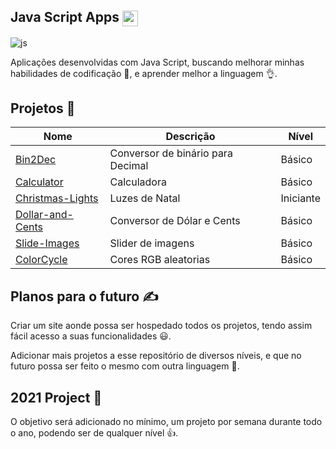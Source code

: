 ## Java Script Apps <img src="https://user-images.githubusercontent.com/63371945/106048067-2c1e3b00-60c3-11eb-921a-a79203035178.png" height="25" width="25" align="center">

![js](https://user-images.githubusercontent.com/63371945/106040433-39362c80-60b9-11eb-8ed6-0d9c5e6dbf72.png)

 Aplicações desenvolvidas com Java Script, buscando melhorar minhas habilidades de codificação 🧠, e aprender melhor a linguagem 👌. 

## Projetos 📁

| Nome             | Descrição                         | Nível     |
|------------------|-----------------------------------|-----------|
| [Bin2Dec](https://github.com/ramoncibas/JavaScript-Apps/tree/main/Projetos/Bin2Dec)          | Conversor de binário para Decimal | Básico |
| [Calculator](https://github.com/ramoncibas/JavaScript-Apps/tree/main/Projetos/Calculator)       | Calculadora                       | Básico |
| [Christmas-Lights](https://github.com/ramoncibas/JavaScript-Apps/tree/main/Projetos/Christmas-Lights) | Luzes de Natal                    | Iniciante |
| [Dollar-and-Cents](https://github.com/ramoncibas/JavaScript-Apps/tree/main/Projetos/Dollar-and-Cents) | Conversor de Dólar e Cents       | Básico |
| [Slide-Images](https://github.com/ramoncibas/JavaScript-Apps/tree/main/Projetos/Slides-Image) | Slider de imagens | Básico
| [ColorCycle](https://github.com/ramoncibas/JavaScript-Apps/tree/main/Projetos/ColorCycle) | Cores RGB aleatorias | Básico

## Planos para o futuro ✍
Criar um site aonde possa ser hospedado todos os projetos, tendo assim fácil acesso a suas funcionalidades 😃.

Adicionar mais projetos a esse repositório de diversos níveis, e que no futuro possa ser feito o mesmo com outra linguagem 🙏.

## 2021 Project 📃
O objetivo será adicionado no mínimo, um projeto por semana durante todo o ano, podendo ser de qualquer nível 👍.

